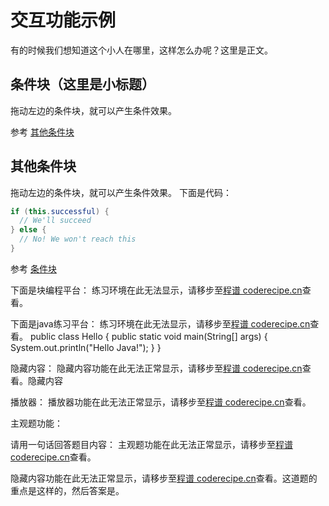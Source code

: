 交互功能示例
======

有的时候我们想知道这个小人在哪里，这样怎么办呢？这里是正文。

条件块（这里是小标题）
------
拖动左边的条件块，就可以产生条件效果。

参考 [其他条件块](#section-其他条件块)

其他条件块
------
拖动左边的条件块，就可以产生条件效果。
下面是代码：
```java
if (this.successful) {
  // We'll succeed
} else {
  // No! We won't reach this
}
```
参考 [条件块](#section-条件块)

下面是块编程平台：
<lab lang="blocks" parameters="logic=false&math=false&loops=false&lists=false&color=false&variables=false&functions=false&text=false">
  <notice>练习环境在此无法显示，请移步至[程谱 coderecipe.cn](https://coderecipe.cn/learn/1)查看。</notice>
</lab>

下面是java练习平台：
<lab lang="java" parameters="filename=Hello.java">
<notice>练习环境在此无法显示，请移步至[程谱 coderecipe.cn](https://coderecipe.cn/learn/1)查看。</notice>
public class Hello {
  public static void main(String[] args) {
      System.out.println("Hello Java!");
  }
}
</lab>

隐藏内容：
<cr type="hidden"><notice>隐藏内容功能在此无法正常显示，请移步至[程谱 coderecipe.cn](https://coderecipe.cn/learn/1)查看。</notice>隐藏内容</cr>

播放器：
<cr type="player" parameters="XMzgxMzUyNDkyOA=="><notice>播放器功能在此无法正常显示，请移步至[程谱 coderecipe.cn](https://coderecipe.cn/learn/1)查看。</notice></cr>

主观题功能：

请用一句话回答题目内容：
<cr type="input"><notice>主观题功能在此无法正常显示，请移步至[程谱 coderecipe.cn](https://coderecipe.cn/learn/1)查看。</notice></cr>

<cr type="hidden"><notice>隐藏内容功能在此无法正常显示，请移步至[程谱 coderecipe.cn](https://coderecipe.cn/learn/1)查看。</notice>这道题的重点是这样的，然后答案是。</cr>
